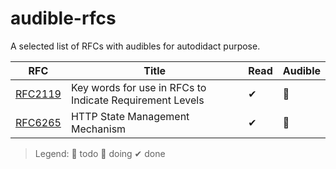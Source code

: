 # audible-rfcs

A selected list of RFCs with audibles for autodidact purpose.  

| RFC                                            | Title                                                    | Read | Audible |
| ---------------------------------------------- | -------------------------------------------------------- | ---- | ------- |
| [RFC2119](https://tools.ietf.org/html/rfc2119) | Key words for use in RFCs to Indicate Requirement Levels | ✔    | 📌       |
| [RFC6265](https://tools.ietf.org/html/rfc6265) | HTTP State Management Mechanism                          | ✔    | 📌       |

> Legend: 📅 todo 📌 doing ✔ done

